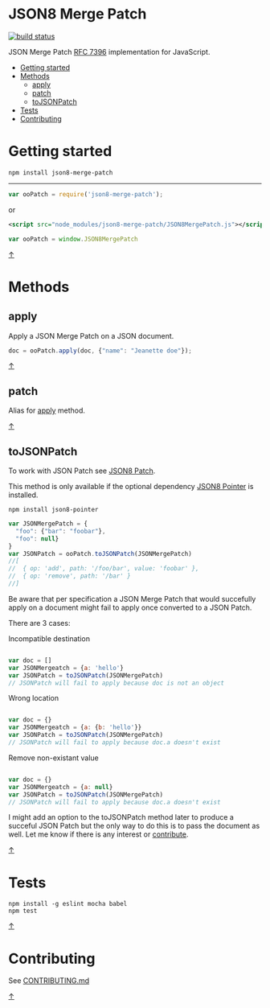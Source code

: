 JSON8 Merge Patch
=================

[![build status](https://img.shields.io/travis/JSON8/merge-patch.svg?style=flat-square)](https://travis-ci.org/JSON8/merge-patch)

JSON Merge Patch [RFC 7396](https://tools.ietf.org/html/rfc7396) implementation for JavaScript.

* [Getting started](#getting-started)
* [Methods](#methods)
  * [apply](#apply)
  * [patch](#patch)
  * [toJSONPatch](#tojsonpatch)
* [Tests](#tests)
* [Contributing](#contributing)

# Getting started

```npm install json8-merge-patch```

----

```javascript
var ooPatch = require('json8-merge-patch');
```

or

```xml
<script src="node_modules/json8-merge-patch/JSON8MergePatch.js"></script>
```
```javascript
var ooPatch = window.JSON8MergePatch
```

[↑](#json8-merge-patch)

# Methods

## apply

Apply a JSON Merge Patch on a JSON document.

```javascript
doc = ooPatch.apply(doc, {"name": "Jeanette doe"});
```

[↑](#json8-merge-patch)

## patch

Alias for [apply](#apply) method.

[↑](#json8-merge-patch)

## toJSONPatch

To work with JSON Patch see [JSON8 Patch](https://github.com/JSON8/patch).

This method is only available if the optional dependency [JSON8 Pointer](https://github.com/JSON8/pointer) is installed.

```npm install json8-pointer```

```javascript
var JSONMergePatch = {
  "foo": {"bar": "foobar"},
  "foo": null}
}
var JSONPatch = ooPatch.toJSONPatch(JSONMergePatch)
//[
//  { op: 'add', path: '/foo/bar', value: 'foobar' },
//  { op: 'remove', path: '/bar' }
//]
```

Be aware that per specification a JSON Merge Patch that would succefully apply on a document might fail to apply once converted to a JSON Patch.

There are 3 cases:

Incompatible destination

```javascript

var doc = []
var JSONMergeatch = {a: 'hello'}
var JSONPatch = toJSONPatch(JSONMergePatch)
// JSONPatch will fail to apply because doc is not an object
```

Wrong location

```javascript

var doc = {}
var JSONMergeatch = {a: {b: 'hello'}}
var JSONPatch = toJSONPatch(JSONMergePatch)
// JSONPatch will fail to apply because doc.a doesn't exist
```

Remove non-existant value

```javascript

var doc = {}
var JSONMergeatch = {a: null}
var JSONPatch = toJSONPatch(JSONMergePatch)
// JSONPatch will fail to apply because doc.a doesn't exist
```

I might add an option to the toJSONPatch method later to produce a succeful JSON Patch but the only way to do this is to pass the document as well. Let me know if there is any interest or [contribute](https://github.com/JSON8/merge-patch/blob/master/CONTRIBUTING.md).

[↑](#json8-merge-patch)

# Tests

```
npm install -g eslint mocha babel
npm test
```

[↑](#json8-merge-patch)

# Contributing

See [CONTRIBUTING.md](https://github.com/JSON8/merge-patch/blob/master/CONTRIBUTING.md)

[↑](#json8-merge-patch)

